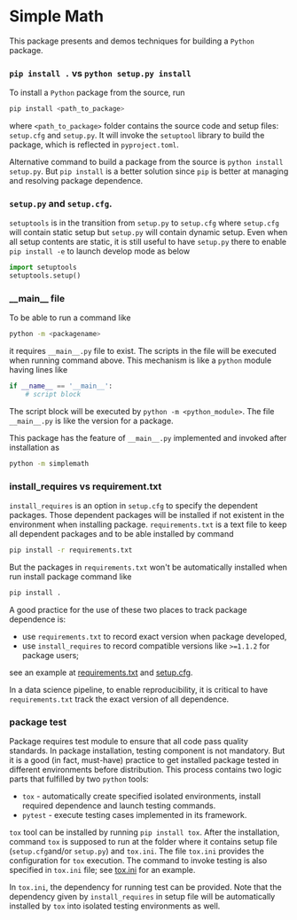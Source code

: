 # Simple Math
This package presents and demos techniques for building a `Python` package.

### `pip install .` vs `python setup.py install`
To install a `Python` package from the source, run
```bash
pip install <path_to_package>
```
where `<path_to_package>` folder contains the source code and setup files: `setup.cfg` and `setup.py`. It will invoke the `setuptool` library to build the package, which is reflected in `pyproject.toml`.

Alternative command to build a package from the source is `python install setup.py`. But `pip install` is a better solution since `pip` is better at managing and resolving package dependence.

### `setup.py` and `setup.cfg`.
`setuptools` is in the transition from `setup.py` to `setup.cfg` where `setup.cfg` will contain static setup but `setup.py` will contain dynamic setup. Even when all setup contents are static, it is still useful to have `setup.py` there to enable `pip install -e` to launch develop mode as below

```python
import setuptools
setuptools.setup()
```

### \_\_main\_\_ file
To be able to run a command like
```bash
python -m <packagename>
```
it requires `__main__.py` file to exist. The scripts in the file will be executed when running command above. This mechanism is like a `python` module having lines like
```python
if __name__ == '__main__':
    # script block
```
The script block will be executed by `python -m <python_module>`. The file `__main__.py` is like the version for a package.

This package has the feature of `__main__.py` implemented and invoked after installation as
```bash
python -m simplemath
```

### install_requires vs requirement.txt
`install_requires` is an option in `setup.cfg` to specify the dependent packages. Those dependent packages will be installed if not existent in the environment when installing package. `requirements.txt` is a text file to keep all dependent packages and to be able installed by command
```bash
pip install -r requirements.txt
```
But the packages in `requirements.txt` won't be automatically installed when run install package command like
```bash
pip install .
```

A good practice for the use of these two places to track package dependence is:
- use `requirements.txt` to record exact version when package developed,
- use `install_requires` to record compatible versions like `>=1.1.2` for package users;

see an example at [requirements.txt](requirements.txt) and [setup.cfg](setup.cfg).

In a data science pipeline, to enable reproducibility, it is critical to have `requirements.txt` track the exact version of all dependence.

### package test
Package requires test module to ensure that all code pass quality standards. In package installation, testing component is not mandatory. But it is a good (in fact, must-have) practice to get installed package tested in different environments before distribution. This process contains two logic parts that fulfilled by two `python` tools:

- `tox` - automatically create specified isolated environments, install required dependence and launch testing commands.
- `pytest` - execute testing cases implemented in its framework.

`tox` tool can be installed by running `pip install tox`. After the installation, command `tox` is supposed to run at the folder where it contains setup file (`setup.cfg`and/or `setup.py`) and `tox.ini`. The file `tox.ini` provides the configuration for `tox` execution. The command to invoke testing is also specified in `tox.ini` file; see [tox.ini](tox.ini) for an example.

In `tox.ini`, the dependency for running test can be provided. Note that the dependency given by `install_requires` in setup file will be automatically installed by `tox` into isolated testing environments as well.